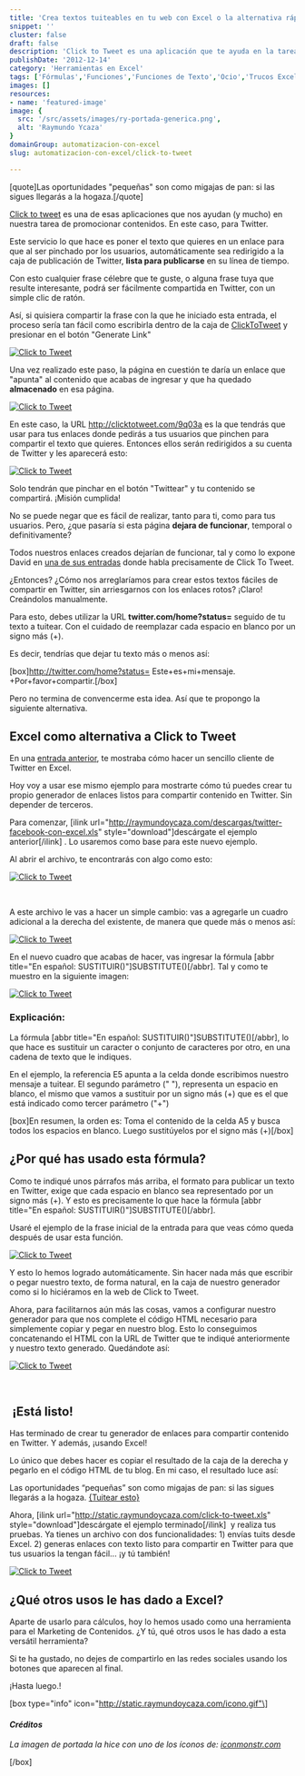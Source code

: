 ```yaml
---
title: 'Crea textos tuiteables en tu web con Excel o la alternativa rápida a Click to Tweet'
snippet: ''
cluster: false
draft: false 
description: 'Click to Tweet es una aplicación que te ayuda en la tarea del Marketing de Contenidos, haciéndoles fácil a tus usuarios compartir textos personalizados.'
publishDate: '2012-12-14'
category: 'Herramientas en Excel'
tags: ['Fórmulas','Funciones','Funciones de Texto','Ocio','Trucos Excel','🤖 Automatización con Excel']
images: []
resources: 
- name: 'featured-image'
image: {
  src: '/src/assets/images/ry-portada-generica.png',
  alt: 'Raymundo Ycaza'
}
domainGroup: automatizacion-con-excel
slug: automatizacion-con-excel/click-to-tweet

---
```


\[quote\]Las oportunidades "pequeñas" son como migajas de pan: si las sigues llegarás a la hogaza.\[/quote\]

[Click to tweet](http://clicktotweet.com/) es una de esas aplicaciones que nos ayudan (y mucho) en nuestra tarea de promocionar contenidos. En este caso, para Twitter.

Este servicio lo que hace es poner el texto que quieres en un enlace para que al ser pinchado por los usuarios, automáticamente sea redirigido a la caja de publicación de Twitter, **lista para publicarse** en su línea de tiempo.

Con esto cualquier frase célebre que te guste, o alguna frase tuya que resulte interesante, podrá ser fácilmente compartida en Twitter, con un simple clic de ratón.

Así, si quisiera compartir la frase con la que he iniciado esta entrada, el proceso sería tan fácil como escribirla dentro de la caja de [ClickToTweet](http://clicktotweet.com) y presionar en el botón "Generate Link"

[![Click to Tweet](/src/assets/images/2023/click-to-tweet-0000021.png "Click to Tweet")](http://raymundoycaza.com/wp-content/uploads/click-to-tweet-0000021.png)

Una vez realizado este paso, la página en cuestión te daría un enlace que "apunta" al contenido que acabas de ingresar y que ha quedado **almacenado** en esa página.

[![Click to Tweet](/src/assets/images/2023/click-to-tweet-0000031.png "Click to Tweet")](http://raymundoycaza.com/wp-content/uploads/click-to-tweet-0000031.png)

En este caso, la URL http://clicktotweet.com/9q03a es la que tendrás que usar para tus enlaces donde pedirás a tus usuarios que pinchen para compartir el texto que quieres. Entonces ellos serán redirigidos a su cuenta de Twitter y les aparecerá esto:

[![Click to Tweet](/src/assets/images/2023/click-to-tweet-0000051.png "Click to Tweet")](http://raymundoycaza.com/wp-content/uploads/click-to-tweet-0000051.png)

Solo tendrán que pinchar en el botón "Twittear" y tu contenido se compartirá. ¡Misión cumplida!

No se puede negar que es fácil de realizar, tanto para ti, como para tus usuarios. Pero, ¿que pasaría si esta página **dejara de funcionar**, temporal o definitivamente?

Todos nuestros enlaces creados dejarían de funcionar, tal y como lo expone David en [una de sus entradas](http://davidcantone.com/enlaces-retweet/) donde habla precisamente de Click To Tweet.

¿Entonces? ¿Cómo nos arreglaríamos para crear estos textos fáciles de compartir en Twitter, sin arriesgarnos con los enlaces rotos? ¡Claro! Creándolos manualmente.

Para esto, debes utilizar la URL **twitter.com/home?status=** seguido de tu texto a tuitear. Con el cuidado de reemplazar cada espacio en blanco por un signo más (+).

Es decir, tendrías que dejar tu texto más o menos así:

\[box\]http://twitter.com/home?status= Este+es+mi+mensaje. +Por+favor+compartir.\[/box\]

Pero no termina de convencerme esta idea. Así que te propongo la siguiente alternativa.

## Excel como alternativa a Click to Tweet

En una [entrada anterior](http://raymundoycaza.com/aprendiendo-excel/excel-consejo/enviando-tweets-desde-excel), te mostraba cómo hacer un sencillo cliente de Twitter en Excel.

Hoy voy a usar ese mismo ejemplo para mostrarte cómo tú puedes crear tu propio generador de enlaces listos para compartir contenido en Twitter. Sin depender de terceros.

Para comenzar, \[ilink url="http://raymundoycaza.com/descargas/twitter-facebook-con-excel.xls" style="download"\]descárgate el ejemplo anterior\[/ilink\] . Lo usaremos como base para este nuevo ejemplo.

Al abrir el archivo, te encontrarás con algo como esto:

[![Click to Tweet](/src/assets/images/2023/click-to-tweet-0000061.png "Click to Tweet")](http://raymundoycaza.com/wp-content/uploads/click-to-tweet-0000061.png)

 

A este archivo le vas a hacer un simple cambio: vas a agregarle un cuadro adicional a la derecha del existente, de manera que quede más o menos así:

[![Click to Tweet](/src/assets/images/2023/click-to-tweet-0000071.png "Click to Tweet")](http://raymundoycaza.com/wp-content/uploads/click-to-tweet-0000071.png)

En el nuevo cuadro que acabas de hacer, vas ingresar la fórmula \[abbr title="En español: SUSTITUIR()"\]SUBSTITUTE()\[/abbr\]. Tal y como te muestro en la siguiente imagen:

[![Click to Tweet](/src/assets/images/2023/click-to-tweet-0000081.png "Click to Tweet")](http://raymundoycaza.com/wp-content/uploads/click-to-tweet-0000081.png)

### Explicación:

La fórmula \[abbr title="En español: SUSTITUIR()"\]SUBSTITUTE()\[/abbr\], lo que hace es sustituir un caracter o conjunto de caracteres por otro, en una cadena de texto que le indiques.

En el ejemplo, la referencia E5 apunta a la celda donde escribimos nuestro mensaje a tuitear. El segundo parámetro (" "), representa un espacio en blanco, el mismo que vamos a sustituir por un signo más (+) que es el que está indicado como tercer parámetro ("+")

\[box\]En resumen, la orden es: Toma el contenido de la celda A5 y busca todos los espacios en blanco. Luego sustitúyelos por el signo más (+)\[/box\]

## ¿Por qué has usado esta fórmula?

Como te indiqué unos párrafos más arriba, el formato para publicar un texto en Twitter, exige que cada espacio en blanco sea representado por un signo más (+). Y esto es precisamente lo que hace la fórmula \[abbr title="En español: SUSTITUIR()"\]SUBSTITUTE()\[/abbr\].

Usaré el ejemplo de la frase inicial de la entrada para que veas cómo queda después de usar esta función.

[![Click to Tweet](/src/assets/images/2023/click-to-tweet-0000091.png "Click to Tweet")](http://raymundoycaza.com/wp-content/uploads/click-to-tweet-0000091.png)

Y esto lo hemos logrado automáticamente. Sin hacer nada más que escribir o pegar nuestro texto, de forma natural, en la caja de nuestro generador como si lo hiciéramos en la web de Click to Tweet.

Ahora, para facilitarnos aún más las cosas, vamos a configurar nuestro generador para que nos complete el código HTML necesario para simplemente copiar y pegar en nuestro blog. Esto lo conseguimos concatenando el HTML con la URL de Twitter que te indiqué anteriormente y nuestro texto generado. Quedándote así:

[![Click to Tweet](/src/assets/images/2023/click-to-tweet-0000101.png "Click to Tweet")](http://raymundoycaza.com/wp-content/uploads/click-to-tweet-0000101.png)

 

##  ¡Está listo!

Has terminado de crear tu generador de enlaces para compartir contenido en Twitter. Y además, ¡usando Excel!

Lo único que debes hacer es copiar el resultado de la caja de la derecha y pegarlo en el código HTML de tu blog. En mi caso, el resultado luce así:

Las oportunidades “pequeñas” son como migajas de pan: si las sigues llegarás a la hogaza. [{Tuitear esto}](http://twitter.com/home?status=Las+oportunidades+"pequeñas"+son+como+migajas+de+pan:+si+las+sigues+llegarás+a+la+hogaza.+@RaymundoYcaza)

Ahora, \[ilink url="http://static.raymundoycaza.com/click-to-tweet.xls" style="download"\]descárgate el ejemplo terminado\[/ilink\]  y realiza tus pruebas. Ya tienes un archivo con dos funcionalidades: 1) envías tuits desde Excel. 2) generas enlaces con texto listo para compartir en Twitter para que tus usuarios la tengan fácil... ¡y tú también!

[![Click to Tweet](/src/assets/images/2023/click-to-tweet-0000111.png "Click to Tweet")](http://raymundoycaza.com/wp-content/uploads/click-to-tweet-0000111.png)

## ¿Qué otros usos le has dado a Excel?

Aparte de usarlo para cálculos, hoy lo hemos usado como una herramienta para el Marketing de Contenidos. ¿Y tú, qué otros usos le has dado a esta versátil herramienta?

Si te ha gustado, no dejes de compartirlo en las redes sociales usando los botones que aparecen al final.

¡Hasta luego.!

\[box type="info" icon="http://static.raymundoycaza.com/icono.gif"\]

#### _Créditos_

_La imagen de portada la hice con uno de los íconos de: [iconmonstr.com](http://iconmonstr.com/)_

\[/box\]
